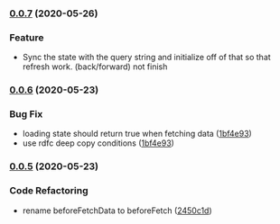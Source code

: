 ### [0.0.7](https://github.com/runkids/vue-condition-watcher/releases/tag/0.0.7) (2020-05-26)

### Feature
  * Sync the state with the query string and initialize off of that so that refresh work.
(back/forward) not finish

### [0.0.6](https://github.com/runkids/vue-condition-watcher/releases/tag/0.0.6) (2020-05-23)

### Bug Fix
  * loading state should return true when fetching data ([1bf4e93](https://github.com/runkids/vue-condition-watcher/commit/1bf4e93b4ca6450bd4d4db1c389323260ec2b6ea))
  * use rdfc deep copy conditions ([1bf4e93](https://github.com/runkids/vue-condition-watcher/commit/1bf4e93b4ca6450bd4d4db1c389323260ec2b6ea))

### [0.0.5](https://github.com/runkids/vue-condition-watcher/releases/tag/0.0.5) (2020-05-23)

### Code Refactoring
  * rename beforeFetchData to beforeFetch ([2450c1d](https://github.com/runkids/vue-condition-watcher/commit/2450c1d0a7faacb9e2408e5aebf4b277eefdaa20))
